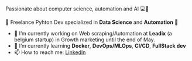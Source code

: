 Passionate about computer science, automation and AI 💻🤖

🚀 Freelance Pyhton Dev specialized in **Data Science** and **Automation** 🚀

- 🔭 I’m currently working on Web scraping/Automation at **Leadix** (a belgium startup) in Growth marketing until the end of May.
- 🌱 I’m currently learning **Docker**, **DevOps/MLOps**, **CI/CD**, **FullStack dev**
- 📫 How to reach me: [LinkedIn](https://www.linkedin.com/in/romain-maillard6/)
